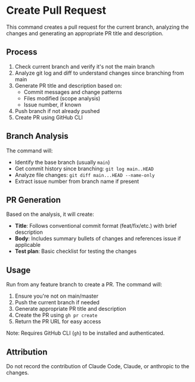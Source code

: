 # Create Pull Request

This command creates a pull request for the current branch, analyzing the changes and generating an appropriate PR title and description.

## Process

1. Check current branch and verify it's not the main branch
2. Analyze git log and diff to understand changes since branching from main
3. Generate PR title and description based on:
   - Commit messages and change patterns
   - Files modified (scope analysis)
   - Issue number, if known
4. Push branch if not already pushed
5. Create PR using GitHub CLI

## Branch Analysis

The command will:
- Identify the base branch (usually `main`)
- Get commit history since branching: `git log main..HEAD`
- Analyze file changes: `git diff main...HEAD --name-only`
- Extract issue number from branch name if present

## PR Generation

Based on the analysis, it will create:
- **Title**: Follows conventional commit format (feat/fix/etc.) with brief description
- **Body**: Includes summary bullets of changes and references issue if applicable
- **Test plan**: Basic checklist for testing the changes

## Usage

Run from any feature branch to create a PR. The command will:
1. Ensure you're not on main/master
2. Push the current branch if needed
3. Generate appropriate PR title and description
4. Create the PR using `gh pr create`
5. Return the PR URL for easy access

Note: Requires GitHub CLI (`gh`) to be installed and authenticated.

## Attribution
Do not record the contribution of Claude Code, Claude, or anthropic to the changes.